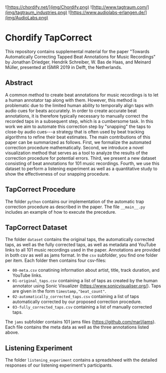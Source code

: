 ![https://chordify.net/](img/Chordify.png)  ![http://www.tagtraum.com/](img/tagtraum_industries.png)  ![https://www.audiolabs-erlangen.de/](img/AudioLabs.png)

# Chordify TapCorrect
This repository contains supplemental material for the paper "Towards Automatically Correcting Tapped Beat Annotations for Music Recordings" by Jonathan Driedger, Hendrik Schreiber, W. Bas de Haas, and Meinard Müller, presented at ISMIR 2019 in Delft, the Netherlands.

## Abstract
A common method to create beat annotations for music recordings is to let a human annotator tap along with them. However, this method is problematic due to the limited human ability to temporally align taps with audio cues for beats accurately. In order to create accurate beat annotations, it is therefore typically necessary to manually correct the recorded taps in a subsequent step, which is a cumbersome task. In this work we aim to automate this correction step by "snapping" the taps to close-by audio cues---a strategy that is often used by beat tracking algorithms to refine their beat estimates. The main contributions of this paper can be summarized as follows. First, we formalize the automated correction procedure mathematically. Second, we introduce a novel visualization method that serves as a tool to analyze the results of the correction procedure for potential errors. Third, we present a new dataset consisting of beat annotations for 101 music recordings. Fourth, we use this dataset to perform a listening experiment as well as a quantitative study to show the effectiveness of our snapping procedure.

## TapCorrect Procedure
The folder `python` contains our implementation of the automatic trap correction procedure as described in the paper. The file `__main__.py` includes an example of how to execute the precedure.

## TapCorrect Dataset
The folder `dataset` contains the original taps, the automatically corrected taps, as well as the fully corrected taps, as well as metadata and YouTube links to all 101 music recordings used in the paper. Annotations are provided in both csv as well as jams format.
In the `csv` subfolder, you find one folder per item. Each folder then contains four csv-files:

* `00-meta.csv` conatining information about artist, title, track duration, and YouTube links.
* `01-original_taps.csv` containing a list of taps as created by the human annotator using Sonic Visualizer (https://www.sonicvisualiser.org/). Taps are given in the form `timestamp,"beat_count"`.
* `02-automatically_corrected_taps.csv` containing a list of taps automatically corrected by our proposed correction procedure.
* `03-fully_corrected_taps.csv` containing a list of manually corrected taps.

The `jams` subfolder contains 101 jams files (https://github.com/marl/jams). Each file contains the meta data as well as the three annotations listed above.

## Listening Experiment
The folder `listening_experiment` contains a spreadsheed with the detailed responses of our listening experiment's participants.
